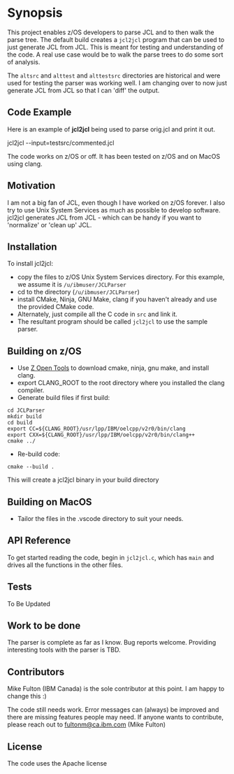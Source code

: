 # Synopsis

This project enables z/OS developers to parse JCL and to then walk the parse tree.
The default build creates a `jcl2jcl` program that can be used to just generate JCL from JCL.
This is meant for testing and understanding of the code. A real use case would be to walk the
parse trees to do some sort of analysis.

The `altsrc` and `alttest` and `alttestsrc` directories are historical and were used for testing
the parser was working well. I am changing over to now just generate JCL from JCL so that I can 'diff' 
the output.

## Code Example

Here is an example of **jcl2jcl** being used to parse orig.jcl and print it out.

jcl2jcl --input=testsrc/commented.jcl

The code works on z/OS or off. It has been tested on z/OS and on MacOS using clang.

## Motivation

I am not a big fan of JCL, even though I have worked on z/OS forever.
I also try to use Unix System Services as much as possible to develop software.
jcl2jcl generates JCL from JCL - which can be handy if you want to 'normalize' or 'clean up' JCL.

## Installation

To install jcl2jcl:

- copy the files to z/OS Unix System Services directory. For this example, we assume it is `/u/ibmuser/JCLParser`
- cd to the directory (`/u/ibmuser/JCLParser`)
- install CMake, Ninja, GNU Make, clang if you haven't already and use the provided CMake code. 
- Alternately, just compile all the C code in `src` and link it.
- The resultant program should be called `jcl2jcl` to use the sample parser.

## Building on z/OS

- Use [Z Open Tools](https://github.com/ZOSOpenTools) to download cmake, ninja, gnu make, and install clang. 
- export CLANG_ROOT to the root directory where you installed the clang compiler.
- Generate build files if first build:
```
cd JCLParser
mkdir build
cd build
export CC=${CLANG_ROOT}/usr/lpp/IBM/oelcpp/v2r0/bin/clang
export CXX=${CLANG_ROOT}/usr/lpp/IBM/oelcpp/v2r0/bin/clang++ 
cmake ../
```
- Re-build code:
```
cmake --build .
```

This will create a jcl2jcl binary in your build directory

## Building on MacOS

- Tailor the files in the .vscode directory to suit your needs.

## API Reference

To get started reading the code, begin in `jcl2jcl.c`, which has `main` and drives all the functions in the other files.

## Tests

To Be Updated 

## Work to be done

The parser is complete as far as I know. Bug reports welcome. 
Providing interesting tools with the parser is TBD. 

## Contributors

Mike Fulton (IBM Canada) is the sole contributor at this point. I am happy to change this :)

The code still needs work. Error messages can (always) be improved and there are missing features people may need.
If anyone wants to contribute, please reach out to <fultonm@ca.ibm.com> (Mike Fulton)

## License

The code uses the Apache license
